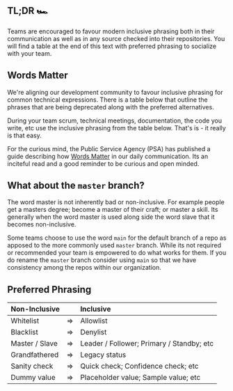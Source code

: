 ## TL;DR 🏎️

Teams are encouraged to favour modern inclusive phrasing both in their communication as well as in any source checked into their repositories. You will find a table at the end of this text with preferred phrasing to socialize with your team.

## Words Matter

We're aligning our development community to favour inclusive phrasing for common technical expressions. There is a table below that outline the phrases that are being deprecated along with the preferred alternatives.

During your team scrum, technical meetings, documentation, the code you write, etc use the inclusive phrasing from the table below. That's is - it really is that easy.

For the curious mind, the Public Service Agency (PSA) has published a guide describing how [Words Matter](https://www2.gov.bc.ca/assets/gov/careers/all-employees/working-with-others/words-matter.pdf) in our daily communication. Its an inciteful read and a good reminder to be curious and open minded.

## What about the `master` branch?

The word master is not inherently bad or non-inclusive. For example people get a masters degree; become a master of their craft; or master a skill. Its generally when the word master is used along side the word slave that it becomes non-inclusive.

Some teams choose to use the word `main` for the default branch of a repo as apposed to the more commonly used `master` branch. While its not required or recommended your team is empowered to do what works for them. If you do rename the `master` branch consider using `main` so that we have consistency among the repos within our organization. 

## Preferred Phrasing

| Non-Inclusive  |    | Inclusive |
| :------------- |:--:| :-------- |
| Whitelist      | => | Allowlist |
| Blacklist      | => | Denylist |
| Master / Slave | => | Leader / Follower; Primary / Standby; etc |
| Grandfathered  | => | Legacy status |
| Sanity check   | => | Quick check; Confidence check; etc |
| Dummy value    | => | Placeholder value; Sample value; etc |
